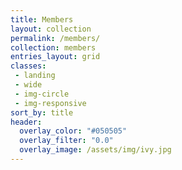 ```yaml
---
title: Members
layout: collection
permalink: /members/
collection: members
entries_layout: grid
classes:
 - landing
 - wide
 - img-circle
 - img-responsive
sort_by: title
header:
  overlay_color: "#050505"
  overlay_filter: "0.0"
  overlay_image: /assets/img/ivy.jpg
---
```



